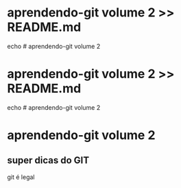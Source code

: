 # aprendendo-git volume 2 >> README.md
echo # aprendendo-git volume 2
# aprendendo-git volume 2 >> README.md
echo # aprendendo-git volume 2
# aprendendo-git volume 2

## super dicas do GIT

git é legal

